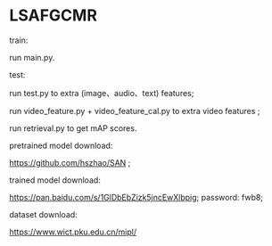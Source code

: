 # LSAFGCMR

train: 

  run main.py.
  
test: 

  run test.py to extra (image、audio、text) features; 
  
  run video_feature.py + video_feature_cal.py to extra video features ;
  
  run retrieval.py to get mAP scores.

pretrained model download:

  https://github.com/hszhao/SAN ;
  
trained model download:

  https://pan.baidu.com/s/1GlDbEbZizk5jncEwXlbpig;
  password: fwb8;
  
dataset download:
  
  https://www.wict.pku.edu.cn/mipl/
